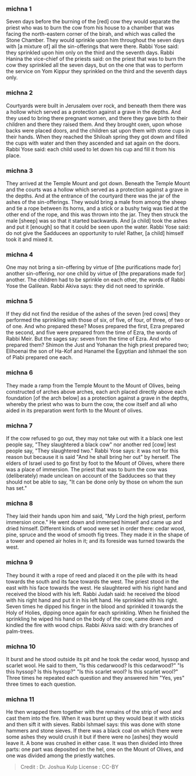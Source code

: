 
### michna 1
Seven days before the burning of the [red] cow they would separate the priest who was to burn the cow from his house to a chamber that was facing the north-eastern corner of the birah, and which was called the Stone Chamber. They would sprinkle upon him throughout the seven days with [a mixture of] all the sin-offerings that were there. Rabbi Yose said: they sprinkled upon him only on the third and the seventh days. Rabbi Hanina the vice-chief of the priests said: on the priest that was to burn the cow they sprinkled all the seven days, but on the one that was to perform the service on Yom Kippur they sprinkled on the third and the seventh days only.

### michna 2
Courtyards were built in Jerusalem over rock, and beneath them there was a hollow which served as a protection against a grave in the depths. And they used to bring there pregnant women, and there they gave birth to their children and there they raised them. And they brought oxen, upon whose backs were placed doors, and the children sat upon them with stone cups in their hands. When they reached the Shiloah spring they got down and filled the cups with water and then they ascended and sat again on the doors. Rabbi Yose said: each child used to let down his cup and fill it from his place.

### michna 3
They arrived at the Temple Mount and got down. Beneath the Temple Mount and the courts was a hollow which served as a protection against a grave in the depths. And at the entrance of the courtyard there was the jar of the ashes of the sin-offerings. They would bring a male from among the sheep and tie a rope between its horns, and a stick or a bushy twig was tied at the other end of the rope, and this was thrown into the jar. They then struck the male [sheep] was so that it started backwards. And [a child] took the ashes and put it [enough] so that it could be seen upon the water. Rabbi Yose said: do not give the Sadducees an opportunity to rule! Rather, [a child] himself took it and mixed it.

### michna 4
One may not bring a sin-offering by virtue of [the purifications made for] another sin-offering, nor one child by virtue of [the preparations made for] another. The children had to be sprinkle on each other, the words of Rabbi Yose the Galilean. Rabbi Akiva says: they did not need to sprinkle.

### michna 5
If they did not find the residue of the ashes of the seven [red cows] they performed the sprinkling with those of six, of five, of four, of three, of two or of one. And who prepared these? Moses prepared the first, Ezra prepared the second, and five were prepared from the time of Ezra, the words of Rabbi Meir. But the sages say: seven from the time of Ezra. And who prepared them? Shimon the Just and Yohanan the high priest prepared two; Elihoenai the son of Ha-Kof and Hanamel the Egyptian and Ishmael the son of Piabi prepared one each.

### michna 6
They made a ramp from the Temple Mount to the Mount of Olives, being constructed of arches above arches, each arch placed directly above each foundation [of the arch below] as a protection against a grave in the depths, whereby the priest who was to burn the cow, the cow itself and all who aided in its preparation went forth to the Mount of olives.

### michna 7
If the cow refused to go out, they may not take out with it a black one lest people say, "They slaughtered a black cow" nor another red [cow] lest people say, "They slaughtered two." Rabbi Yose says: it was not for this reason but because it is said "And he shall bring her out" by herself. The elders of Israel used to go first by foot to the Mount of Olives, where there was a place of immersion. The priest that was to burn the cow was (deliberately) made unclean on account of the Sadducees so that they should not be able to say, "It can be done only by those on whom the sun has set."

### michna 8
They laid their hands upon him and said, "My Lord the high priest, perform immersion once." He went down and immersed himself and came up and dried himself. Different kinds of wood were set in order there: cedar wood, pine, spruce and the wood of smooth fig trees. They made it in the shape of a tower and opened air holes in it; and its foreside was turned towards the west.

### michna 9
They bound it with a rope of reed and placed it on the pile with its head towards the south and its face towards the west. The priest stood in the east with his face towards the west. He slaughtered with his right hand and received the blood with his left. Rabbi Judah said: he received the blood with his right hand and put it in his left hand. He sprinkled with his right. Seven times he dipped his finger in the blood and sprinkled it towards the Holy of Holies, dipping once again for each sprinkling. When he finished the sprinkling he wiped his hand on the body of the cow, came down and kindled the fire with wood chips. Rabbi Akiva said: with dry branches of palm-trees.

### michna 10
It burst and he stood outside its pit and he took the cedar wood, hyssop and scarlet wool. He said to them, "Is this cedarwood? Is this cedarwood?" "Is this hyssop? Is this hyssop?" "Is this scarlet wool? Is this scarlet wool?" Three times he repeated each question and they answered him "Yes, yes"   three times to each question.

### michna 11
He then wrapped them together with the remains of the strip of wool and cast them into the fire. When it was burnt up they would beat it with sticks and then sift it with sieves. Rabbi Ishmael says: this was done with stone hammers and stone sieves. If there was a black coal on which there were some ashes they would crush it but if there were no [ashes] they would leave it. A bone was crushed in either case. It was then divided into three parts: one part was deposited on the hel, one on the Mount of Olives, and one was divided among the priestly watches.

>Credit : Dr. Joshua Kulp
>License : CC-BY